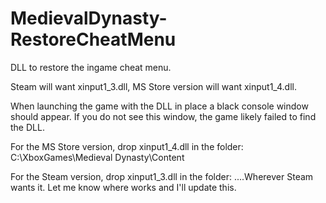 # MedievalDynasty-RestoreCheatMenu
 DLL to restore the ingame cheat menu.


Steam will want xinput1_3.dll, MS Store version will want xinput1_4.dll.

When launching the game with the DLL in place a black console window should appear.  If you do not see this window, the game likely failed to find the DLL.

For the MS Store version, drop xinput1_4.dll in the folder:
	C:\XboxGames\Medieval Dynasty\Content

For the Steam version, drop xinput1_3.dll in the folder:
	....Wherever Steam wants it.  Let me know where works and I'll update this.
